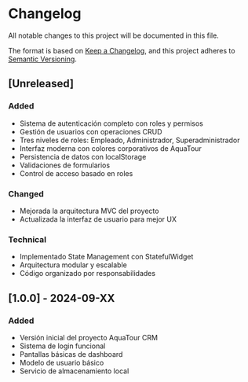 # Changelog

All notable changes to this project will be documented in this file.

The format is based on [Keep a Changelog](https://keepachangelog.com/en/1.0.0/),
and this project adheres to [Semantic Versioning](https://semver.org/spec/v2.0.0.html).

## [Unreleased]

### Added
- Sistema de autenticación completo con roles y permisos
- Gestión de usuarios con operaciones CRUD
- Tres niveles de roles: Empleado, Administrador, Superadministrador
- Interfaz moderna con colores corporativos de AquaTour
- Persistencia de datos con localStorage
- Validaciones de formularios
- Control de acceso basado en roles

### Changed
- Mejorada la arquitectura MVC del proyecto
- Actualizada la interfaz de usuario para mejor UX

### Technical
- Implementado State Management con StatefulWidget
- Arquitectura modular y escalable
- Código organizado por responsabilidades

## [1.0.0] - 2024-09-XX

### Added
- Versión inicial del proyecto AquaTour CRM
- Sistema de login funcional
- Pantallas básicas de dashboard
- Modelo de usuario básico
- Servicio de almacenamiento local

